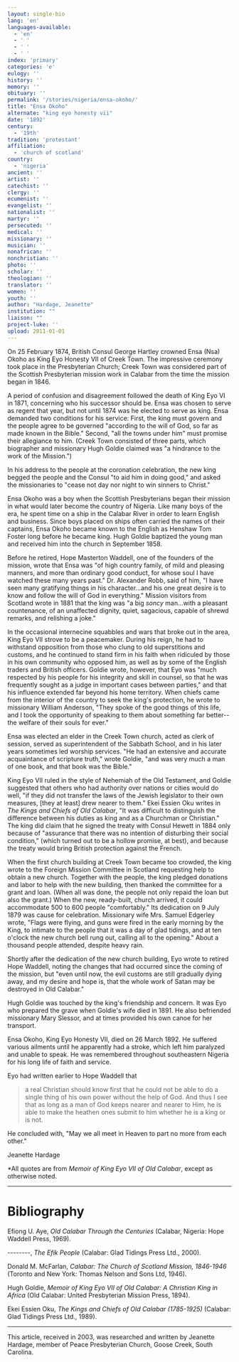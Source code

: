 ```yaml
---
layout: single-bio
lang: 'en'
languages-available:
  - 'en'
  - ' '
  - ' '
  - ' '
index: 'primary'
categories: 'e'
eulogy: ''
history: ''
memory: ''
obituary: ''
permalink: '/stories/nigeria/ensa-okoho/'
title: "Ensa Okoho"
alternate: "king eyo honesty vii"
date: '1892'
century:
  - '19th'
tradition: 'protestant'
affiliation:
  - 'church of scotland'
country:
  - 'nigeria'
ancient: ''
artist: ''
catechist: ''
clergy: ''
ecumenist: ''
evangelist: ''
nationalist: ''
martyr: ''
persecuted: ''
medical: ''
missionary: ''
musician: ''
nonafrican: ''
nonchristian: ''
photo: ''
scholar: ''
theologian: ''
translator: ''
women: ''
youth: ''
author: "Hardage, Jeanette"
institution: ""
liaison: ""
project-luke: ''
upload: 2011-01-01
---
```




On 25 February 1874, British Consul George Hartley crowned Ensa (Nsa) Okoho as King Eyo Honesty VII of Creek Town. The impressive ceremony took place in the Presbyterian Church; Creek Town was considered part of the Scottish Presbyterian mission work in Calabar from the time the mission began in 1846.

A period of confusion and disagreement followed the death of King Eyo VI in 1871, concerning who his successor should be. Ensa was chosen to serve as regent that year, but not until 1874 was he elected to serve as king. Ensa demanded two conditions for his service: First, the king must govern and the people agree to be governed "according to the will of God, so far as made known in the Bible." Second, "all the towns under him" must promise their allegiance to him. (Creek Town consisted of three parts, which biographer and missionary Hugh Goldie claimed was "a hindrance to the work of the Mission.")

In his address to the people at the coronation celebration, the new king begged the people and the Consul "to aid him in doing good," and asked the missionaries to "cease not day nor night to win sinners to Christ."

Ensa Okoho was a boy when the Scottish Presbyterians began their mission in what would later become the country of Nigeria. Like many boys of the era, he spent time on a ship in the Calabar River in order to learn English and business. Since boys placed on ships often carried the names of their captains, Ensa Okoho became known to the English as Henshaw Tom Foster long before he became king. Hugh Goldie baptized the young man and received him into the church in September 1858.

Before he retired, Hope Masterton Waddell, one of the founders of the mission, wrote that Ensa was "of high country family, of mild and pleasing manners, and more than ordinary good conduct, for whose soul I have watched these many years past." Dr. Alexander Robb, said of him, "I have seen many gratifying things in his character...and his one great desire is to know and follow the will of God in everything." Mission visitors from Scotland wrote in 1881 that the king was "a big *soncy* man...with a pleasant countenance, of an unaffected dignity, quiet, sagacious, capable of shrewd remarks, and relishing a joke."

In the occasional internecine squabbles and wars that broke out in the area, King Eyo VII strove to be a peacemaker. During his reign, he had to withstand opposition from those who clung to old superstitions and customs, and he continued to stand firm in his faith when ridiculed by those in his own community who opposed him, as well as by some of the English traders and British officers. Goldie wrote, however, that Eyo was "much respected by his people for his integrity and skill in counsel, so that he was frequently sought as a judge in important cases between parties," and that his influence extended far beyond his home territory. When chiefs came from the interior of the country to seek the king's protection, he wrote to missionary William Anderson, "They spoke of the good things of this life, and I took the opportunity of speaking to them about something far better--the welfare of their souls for ever."

Ensa was elected an elder in the Creek Town church, acted as clerk of session, served as superintendent of the Sabbath School, and in his later years sometimes led worship services. "He had an extensive and accurate acquaintance of scripture truth," wrote Goldie, "and was very much a man of one book, and that book was the Bible."

King Eyo VII ruled in the style of Nehemiah of the Old Testament, and Goldie suggested that others who had authority over nations or cities would do well, "if they did not transfer the laws of the Jewish legislator to their own measures, [they at least] drew nearer to them." Ekei Essien Oku writes in *The Kings and Chiefs of Old Calabar*, "It was difficult to distinguish the difference between his duties as king and as a Churchman or Christian." The king did claim that he signed the treaty with Consul Hewett in 1884 only because of "assurance that there was no intention of disturbing their social condition," (which turned out to be a hollow promise, at best), and because the treaty would bring British protection against the French.

When the first church building at Creek Town became too crowded, the king wrote to the Foreign Mission Committee in Scotland requesting help to obtain a new church. Together with the people, the king pledged donations and labor to help with the new building, then thanked the committee for a grant and loan. (When all was done, the people not only repaid the loan but also the grant.) When the new, ready-built, church arrived, it could accommodate 500 to 600 people "comfortably." Its dedication on 9 July 1879 was cause for celebration. Missionary wife Mrs. Samuel Edgerley wrote, "Flags were flying, and guns were fired in the early morning by the King, to intimate to the people that it was a day of glad tidings, and at ten o'clock the new church bell rung out, calling all to the opening." About a thousand people attended, despite heavy rain.

Shortly after the dedication of the new church building, Eyo wrote to retired Hope Waddell, noting the changes that had occurred since the coming of the mission, but "even until now, the evil customs are still gradually dying away, and my desire and hope is, that the whole work of Satan may be destroyed in Old Calabar."

Hugh Goldie was touched by the king's friendship and concern. It was Eyo who prepared the grave when Goldie's wife died in 1891. He also befriended missionary Mary Slessor, and at times provided his own canoe for her transport.

Ensa Okoho, King Eyo Honesty VII, died on 26 March 1892. He suffered various ailments until he apparently had a stroke, which left him paralyzed and unable to speak. He was remembered throughout southeastern Nigeria for his long life of faith and service.

Eyo had written earlier to Hope Waddell that
> a real Christian should know first that he could not be able to do a single thing of his own power without the help of God. And thus I see that as long as a man of God keeps nearer and nearer to Him, he is able to make the heathen ones submit to him whether he is a king or is not.

He concluded with, "May we all meet in Heaven to part no more from each other."

Jeanette Hardage

*All quotes are from *Memoir of King Eyo VII of Old Calabar*, except as otherwise noted.

---

# Bibliography

Efiong U. Aye, *Old Calabar Through the Centuries* (Calabar, Nigeria: Hope Waddell Press, 1969).

--------, *The Efik People* (Calabar: Glad Tidings Press Ltd., 2000).

Donald M. McFarlan, *Calabar: The Church of Scotland Mission, 1846-1946* (Toronto and New York: Thomas Nelson and Sons Ltd, 1946).

Hugh Goldie,  *Memoir of King Eyo VII of Old Calabar: A Christian King
in Africa* (Old Calabar: United Presbyterian Mission Press, 1894).

Ekei Essien Oku,  *The Kings and Chiefs of Old Calabar (1785-1925)* (Calabar: Glad Tidings Press Ltd., 1989).

---

This article, received in 2003, was researched and written by Jeanette Hardage, member of Peace Presbyterian Church, Goose Creek, South Carolina.